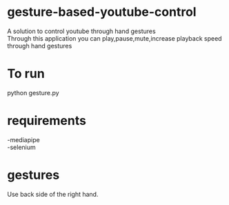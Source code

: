 # gesture-based-youtube-control
A solution to control youtube through hand gestures\
Through this application you can play,pause,mute,increase playback speed through hand gestures

# To run
python gesture.py

# requirements
-mediapipe\
-selenium

# gestures
Use back side of the right hand.
